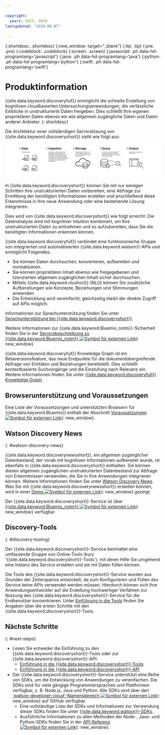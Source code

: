 ```yaml
---

copyright:
  years: 2015, 2018
lastupdated: "2018-09-07"

---
```


{:shortdesc: .shortdesc}
{:new_window: target="_blank"}
{:tip: .tip}
{:pre: .pre}
{:codeblock: .codeblock}
{:screen: .screen}
{:javascript: .ph data-hd-programlang='javascript'}
{:java: .ph data-hd-programlang='java'}
{:python: .ph data-hd-programlang='python'}
{:swift: .ph data-hd-programlang='swift'}

# Produktinformation

{{site.data.keyword.discoveryfull}} ermöglicht die schnelle Erstellung von kognitiven cloudbasierten Untersuchungsanwendungen, die verlässliche Einblicke in unstrukturierte Daten freigeben. Dies schließt Ihre eigenen proprietären Daten ebenso ein wie allgemein zugängliche Daten und Daten anderer Anbieter.
{: shortdesc}

Die Architektur einer vollständigen Servicelösung von {{site.data.keyword.discoveryshort}} sieht wie folgt aus:

![Discovery-Architekturdiagramm](images/discovery-flow.png)

In {{site.data.keyword.discoveryshort}} können Sie mit nur wenigen Schritten Ihre unstrukturierten Daten vorbereiten, eine Abfrage zur Ermittlung der benötigten Informationen erstellen und anschließend diese Erkenntnisse in Ihre neue Anwendung oder eine bestehende Lösung integrieren.

Dies wird von {{site.data.keyword.discoveryshort}} wie folgt erreicht: Die Datenanalyse wird mit kognitiver Intuition kombiniert, um Ihre unstrukturierten Daten zu entnehmen und so aufzubereiten, dass Sie die benötigten Informationen erkennen können.

{{site.data.keyword.discoveryfull}} verbindet eine funktionsreiche Gruppe von integrierten und automatisierten {{site.data.keyword.watson}}-APIs und ermöglicht Folgendes:

- Sie können Daten durchsuchen, konvertieren, aufbereiten und normalisieren.
- Sie können proprietären Inhalt ebenso wie freigegebenen und lizenzierten allgemein zugänglichen Inhalt sicher durchsuchen.
- Mittels {{site.data.keyword.nlushort}} (NLU) können Sie zusätzliche Aufbereitungen wie Konzepte, Beziehungen und Stimmungen anwenden.
- Die Entwicklung wird vereinfacht; gleichzeitig bleibt der direkte Zugriff auf APIs möglich.

Informationen zur Sprachunterstützung finden Sie unter [Sprachunterstützung bei {{site.data.keyword.discoveryshort}}](/docs/services/discovery/language-support.html).

Weitere Informationen zur {{site.data.keyword.Bluemix_notm}}-Sicherheit finden Sie in der [Servicebeschreibung zu {{site.data.keyword.Bluemix_notm}} ![Symbol für externen Link](../../icons/launch-glyph.svg "Symbol für externen Link")](https://www.ibm.com/software/sla/sladb.nsf/searchsaas/?searchview&searchorder=4&searchmax=0&query=%28IBM+Cloud+Service+description%29){: new_window}

{{site.data.keyword.discoveryfull}} Knowledge Graph ist ein Betaversionsfeature, das neue Endpunkte für die dokumentübergreifende Abfrage von Entitäten und Beziehungen bereitstellt. Dies schließt kontextbasierte Suchvorgänge und die Einstufung nach Relevanz ein. Weitere Informationen finden Sie unter [{{site.data.keyword.discoveryfull}} Knowledge Graph](/docs/services/discovery/building-kg.html).

## Browserunterstützung und Voraussetzungen

Eine Liste der Voraussetzungen und unterstützten Browsern für {{site.data.keyword.Bluemix}} enthält der Abschnitt [Voraussetzungen ![Symbol für externen Link](../../icons/launch-glyph.svg "Symbol für externen Link")](https://console.bluemix.net/docs/overview/prereqs.html#prereqs){: new_window}.

## Watson Discovery News
{: #watson-discovery-news}

{{site.data.keyword.discoverynewsshort}}, ein allgemein zugänglicher Datenbestand, der vorab mit kognitiven Informationen aufbereitet wurde, ist ebenfalls in {{site.data.keyword.discoveryshort}} enthalten. Sie können diesen allgemein zugänglichen unstrukturierten Datenbestand zur Abfrage von Erkenntnissen verwenden, die Sie in Ihre Anwendungen integrieren können. Weitere Informationen finden Sie unter [Watson Discovery News](/docs/services/discovery/watson-discovery-news.html#watson-discovery-news). Was Sie mit {{site.data.keyword.discoverynewsshort}} erstellen können, wird in einer [Demo ![Symbol für externen Link](../../icons/launch-glyph.svg "Symbol für externen Link")](https://discovery-news-demo.ng.bluemix.net/){: new_window} gezeigt.

Der {{site.data.keyword.discoveryshort}}-Service ist über [{{site.data.keyword.Bluemix_notm}} ![Symbol für externen Link](../../icons/launch-glyph.svg "Symbol für externen Link")](https://console.ng.bluemix.net/catalog/services/discovery/){: new_window} verfügbar.

## Discovery-Tools
{: #discovery-tooling}

Der {{site.data.keyword.discoveryshort}}-Service beinhaltet eine umfassende Gruppe von Online-Tools (kurz '{{site.data.keyword.discoveryshort}}-Tools'), mit deren Hilfe Sie umgehend eine Instanz des Service erstellen und sie mit Daten füllen können.

Die Tools des {{site.data.keyword.discoveryshort}}-Service wurden aus Grunden der Zeitersparnis entwickelt, da zum Konfigurieren und Füllen des Service keine APIs verwendet werden müssen. Hierdurch können sich Ihre Anwendungsentwickler auf die Erstellung hochwertiger Verfahren zur Nutzung des {{site.data.keyword.discoveryshort}}-Service für die Endbenutzer konzentrieren. Unter [Einführung in die Tools](/docs/services/discovery/getting-started-tool.html) finden Sie Angaben über die ersten Schritte mit den {{site.data.keyword.discoveryshort}}-Tools.


## Nächste Schritte
{: #next-steps}

- Lesen Sie entweder die Einführung zu den {{site.data.keyword.discoveryshort}}-Tools oder zur {{site.data.keyword.discoveryshort}}-API:
    - [Einführung in die {{site.data.keyword.discoveryshort}}-Tools](/docs/services/discovery/getting-started-tool.html)
    - [Einführung in die {{site.data.keyword.discoveryshort}}-API](/docs/services/discovery/getting-started.html)
- Der {{site.data.keyword.discoveryshort}}-Service unterstützt eine Reihe von SDKs, um die Entwicklung von Anwendungen zu vereinfachen. Die SDKs sind für viele gängige Programmiersprachen und Plattformen verfügbar, z. B. Node.js, Java und Python. Alle SDKs sind über den ['watson-developer-cloud'-Namensbereich ![Symbol für externen Link](../../icons/launch-glyph.svg "Symbol für externen Link")](https://github.com/watson-developer-cloud){: new_window} auf GitHub verfügbar.
    - Eine vollständige Liste der SDKs und Informationen zur Verwendung dieser SDKs finden Sie unter [{{site.data.keyword.watson}}-SDKs ](https://console.bluemix.net/docs/services/watson/getting-started-sdks.html#sdks).
    - Ausführliche Informationen zu allen Methoden der Node-, Java- und Python-SDKs finden Sie in der [API-Referenz ![Symbol für externen Link](../../icons/launch-glyph.svg "Symbol für externen Link")](https://www.ibm.com/watson/developercloud/discovery/api/v1/curl.html?curl){: new_window}.
